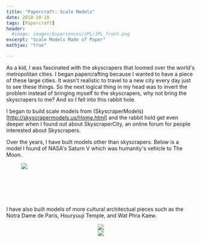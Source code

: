 ```yaml
---
title: "Papercraft: Scale Models"
date: 2018-10-10
tags: [Papercraft]
header:
  #image: images/Experiences/JPL/JPL_front.png
excerpt: "Scale Models Made of Paper"
mathjax: "true"

---
```

As a kid, I was fascinated with the skyscrapers that loomed over the world's metropolitan cities. I began papercrafting because I wanted to have a piece of these large cities. It wasn't realistic to travel to a new city every day just to see these things. So the next logical thing in my head was to invert the problem instead of bringing myself to the skyscrapers, why not bring the skyscrapers to me? And so I fell into this rabbit hole.

I began to build scale models from (SkyscraperModels)[http://skyscrapermodels.us/Home.html] and the rabbit hold get even deeper when I found out about SkyscraperCity, an online forum for people interested about Skyscrapers.

Over the years, I have built models other than skyscrapers. Below is a model I found of NASA's Saturn V which was humanity's vehicle to The Moon.

<!-- <div style="text-align:center"><img src="{{ site.baseurl }}/images/PersonalProjects/Papercraft/SaturnV3.jpg"></div> -->

<figure style="position: relative; height: 100px; overflow: hidden;">
  <img class="parallax" src="{{ site.baseurl }}/images/PersonalProjects/Papercraft/SaturnV3.jpg" />
</figure>

I have also built models of more cultural architectual pieces such as the Notra Dame de Paris, Houryuuji Temple, and Wat Phra Kaew.
<div style="text-align:center"><img src="{{ site.baseurl }}/images/PersonalProjects/Papercraft/NotraDamedeParis.jpg"></div>
<div style="text-align:center"><img src="{{ site.baseurl }}/images/PersonalProjects/Papercraft/HorujiWatPhraKaew.jpg"></div>
